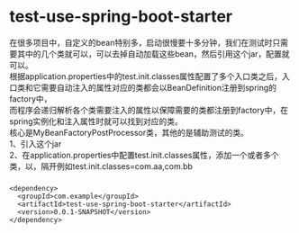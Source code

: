 # test-use-spring-boot-starter
在很多项目中，自定义的bean特别多，启动很慢要十多分钟，我们在测试时只需要其中的几个类就可以，可以去掉自动加载这些bean，然后引用这个jar，配置就可以。  
根据application.properties中的test.init.classes属性配置了多个入口类之后，入口类和它需要自动注入的属性对应的类都会以BeanDefinition注册到spring的factory中，  
而程序会递归解析各个类需要注入的属性以保障需要的类都注册到factory中，在spring实例化和注入属性时就可以找到对应的类。  
核心是MyBeanFactoryPostProcessor类，其他的是辅助测试的类。  
1、引入这个jar  
2、在application.properties中配置test.init.classes属性，添加一个或者多个类，以，隔开例如test.init.classes=com.aa,com.bb  
### <aa>  
    <dependency>
      <groupId>com.example</groupId>  
      <artifactId>test-use-spring-boot-starter</artifactId>  
      <version>0.0.1-SNAPSHOT</version>  
    </dependency>  
  </aa>  
